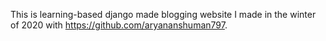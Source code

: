 This is learning-based django made blogging website I made in the winter of 2020 with https://github.com/aryananshuman797.
